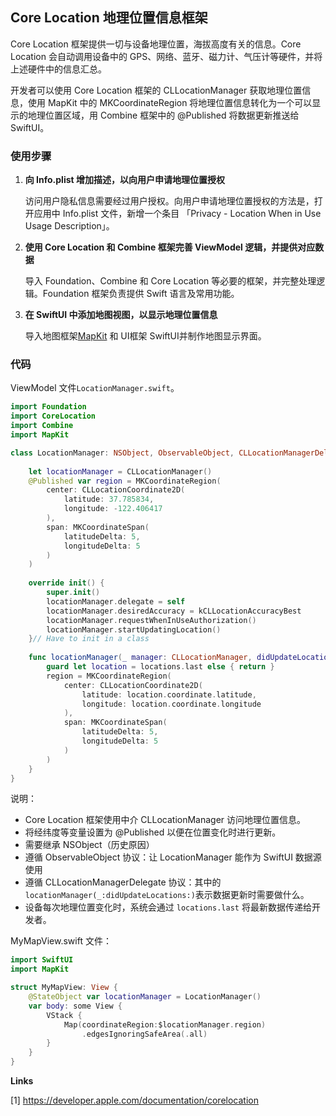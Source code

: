 ## Core Location 地理位置信息框架

Core Location 框架提供一切与设备地理位置，海拔高度有关的信息。Core Location 会自动调用设备中的 GPS、网络、蓝牙、磁力计、气压计等硬件，并将上述硬件中的信息汇总。

开发者可以使用 Core Location 框架的 CLLocationManager 获取地理位置信息，使用 MapKit 中的 MKCoordinateRegion 将地理位置信息转化为一个可以显示的地理位置区域，用 Combine 框架中的 @Published 将数据更新推送给 SwiftUI。 



### 使用步骤

1. **向 Info.plist 增加描述，以向用户申请地理位置授权**

   访问用户隐私信息需要经过用户授权。向用户申请地理位置授权的方法是，打开应用中 Info.plist 文件，新增一个条目 「Privacy - Location When in Use Usage Description」。

2. **使用 Core Location 和 Combine 框架完善 ViewModel 逻辑，并提供对应数据**

   导入 Foundation、Combine 和 Core Location 等必要的框架，并完整处理逻辑。Foundation 框架负责提供 Swift 语言及常用功能。

3. **在 SwiftUI 中添加地图视图，以显示地理位置信息**

   导入地图框架[MapKit](https://developer.apple.com/documentation/mapkit) 和 UI框架 SwiftUI并制作地图显示界面。

   

### 代码

ViewModel 文件`LocationManager.swift`。

```swift
import Foundation
import CoreLocation
import Combine
import MapKit

class LocationManager: NSObject, ObservableObject, CLLocationManagerDelegate {
    
    let locationManager = CLLocationManager()
    @Published var region = MKCoordinateRegion(
        center: CLLocationCoordinate2D(
            latitude: 37.785834,
            longitude: -122.406417
        ),
        span: MKCoordinateSpan(
            latitudeDelta: 5,
            longitudeDelta: 5
        )
    )
    
    override init() {
        super.init()
        locationManager.delegate = self
        locationManager.desiredAccuracy = kCLLocationAccuracyBest
        locationManager.requestWhenInUseAuthorization()
        locationManager.startUpdatingLocation()
    }// Have to init in a class
    
    func locationManager(_ manager: CLLocationManager, didUpdateLocations locations: [CLLocation]) {
        guard let location = locations.last else { return }
        region = MKCoordinateRegion(
            center: CLLocationCoordinate2D(
                latitude: location.coordinate.latitude,
                longitude: location.coordinate.longitude
            ),
            span: MKCoordinateSpan(
                latitudeDelta: 5,
                longitudeDelta: 5
            )
        )
    }
}

```

说明：

- Core Location 框架使用中介 CLLocationManager 访问地理位置信息。 
- 将经纬度等变量设置为 @Published 以便在位置变化时进行更新。
- 需要继承 NSObject（历史原因）
- 遵循 ObservableObject 协议：让 LocationManager 能作为 SwiftUI 数据源使用
- 遵循 CLLocationManagerDelegate 协议：其中的`locationManager(_:didUpdateLocations:)`表示数据更新时需要做什么。
- 设备每次地理位置变化时，系统会通过 `locations.last` 将最新数据传递给开发者。



MyMapView.swift 文件：

```swift
import SwiftUI
import MapKit

struct MyMapView: View {
    @StateObject var locationManager = LocationManager()
    var body: some View {
        VStack {
            Map(coordinateRegion:$locationManager.region)
                .edgesIgnoringSafeArea(.all)
        }
    }
}
```



**Links**

[1] <https://developer.apple.com/documentation/corelocation>

